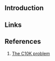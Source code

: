 ## Introduction





## Links



## References

1. [The C10K problem](http://www.kegel.com/c10k.html)